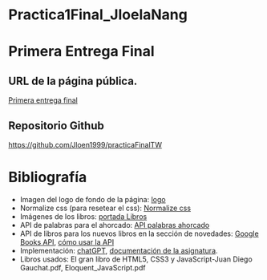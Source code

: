 # Practica1Final_JloelaNang

# Primera Entrega Final

## URL de la página pública.

[Primera entrega final](https://primerapracticafinaltw.netlify.app/)

## Repositorio Github

https://github.com/Jloen1999/practicaFinalTW

# Bibliografía

- Imagen del logo de fondo de la página: [logo](https://www.pexels.com/es-es/buscar/biblioteca/)
- Normalize css (para resetear el css): [Normalize css](https://cdnjs.com/libraries/normalize)
- Imágenes de los libros: [portada Libros](https://www.casadellibro.com/)
- API de palabras para el ahorcado: [API palabras ahorcado](https://api.datamuse.com/words?ml=ringing+in+the+ears)
- API de libros para los nuevos libros en la sección de novedades: [Google Books API](https://books.google.com/?sa=X&ved=0ahUKEwji6pCOivuEAxVsVaQEHfRVC9gQPAgC), [cómo usar la API](https://developers.google.com/books/docs/viewer/developers_guide?hl=es-419)
- Implementación: [chatGPT](https://chat.openai.com/), [documentación de la asignatura](https://campusvirtual.unex.es/zonauex/avuex/course/view.php?id=16957).
- Libros usados: El gran libro de HTML5, CSS3 y JavaScript-Juan Diego Gauchat.pdf, Eloquent_JavaScript.pdf